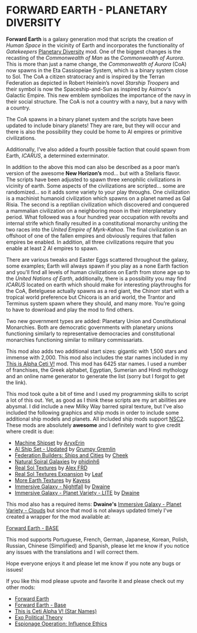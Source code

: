 # FORWARD EARTH - PLANETARY DIVERSITY

**Forward Earth** is a galaxy generation mod that scripts the creation of *Human Space* in the vicinity of Earth and incorporates the functionality of *Gatekeepers* [Planetary Diversity](https://steamcommunity.com/sharedfiles/filedetails/?id=819148835) mod.  One of the biggest changes is the recasting of the *Commonwealth of Man* as the *Commonwealth of Aurora*.  This is more than just a name change, the *Commonwealth of Aurora* (CoA) now spawns in the Eta Cassiopeiae System, which is a binary system close to Sol.  The CoA a citizen stratocracy and is inspired by the Terran Federation as depicted in Robert Heinlein’s novel *Starship Troopers* and their symbol is now the Spaceship-and-Sun as inspired by Asimov's Galactic Empire.  This new emblem symbolizes the importance of the navy in their social structure.  The CoA is not a country with a navy, but a navy with a country.

The CoA spawns in a binary planet system and the scripts have been updated to include binary planets!  They are rare, but they will occur and there is also the possibility they could be home to AI empires or primitive civilizations.

Additionally, I’ve also added a fourth possible faction that could spawn from Earth, *ICARUS*, a determined exterminator.

In addition to the above this mod can also be described as a poor man’s version of the awesome **New Horizon’s** mod… but with a Stellaris flavor.  The scripts have been adjusted to spawn three xenophilic civilizations in vicinity of earth.  Some aspects of the civilizations are scripted... some are randomized... so it adds some variety to your play throughs.  One civilization is a machinist humanoid civilization which spawns on a planet named as Gal Risia.  The second is a reptilian civilization which discovered and conquered a mammalian civilization on a neighboring moon in their interplanetary period.  What followed was a four hundred year occupation with revolts and internal strife which finally resulted in a constitutional monarchy uniting the two races into the *United Empire of Myrk-Kahoa*.  The final civilization is an offshoot of one of the fallen empires and obviously requires that fallen empires be enabled.  In addition, all three civilizations require that you enable at least 2 AI empires to spawn.

There are various tweaks and Easter Eggs scattered throughout the galaxy, some examples; Earth will always spawn if you play as a none Earth faction and you'll find all levels of human civilizations on Earth from stone age up to the *United Nations of Earth*, additionally, there is a possibility you may find *ICARUS* located on earth which should make for interesting playthroughs for the CoA, Betelguese actually spawns as a red giant, the Chinorr start with a tropical world preference but Chicora is an arid world, the Trantor and Terminus system spawn where they should, and many more. You’re going to have to download and play the mod to find others.

Two new government types are added: Planetary Union and Constitutional Monarchies.  Both are democratic governments with planetary unions functioning similarly to representative democracies and constitutional monarchies functioning similar to military commissariats.

This mod also adds two additional start sizes: gigantic with 1,500 stars and immense with 2,000. This mod also includes the star names included in my [This is Alpha Ceti V!](https://steamcommunity.com/sharedfiles/filedetails/?id=1155894775) mod. This mod has 6425 star names. I used a number of franchises, the Greek alphabet, Egyptian, Sumerian and Hindi mythology and an online name generator to generate the list (sorry but I forgot to get the link).

This mod took quite a bit of time and I used my programming skills to script a lot of this out.  Yet, as good as I think these scripts are my art abilities are abysmal.  I did include a new Milky Way barred spiral texture, but I’ve also included the following graphics and ship mods in order to include some additional ship models and planets.  All included ship mods support [NSC2](https://steamcommunity.com/sharedfiles/filedetails/?id=683230077).  These mods are absolutely **awesome** and I definitely want to give credit where credit is due:

- [Machine Shipset](https://steamcommunity.com/sharedfiles/filedetails/?id=2077186491) by [AryxErin](https://steamcommunity.com/id/AryxErin/myworkshopfiles/?appid=281990)
- [AI Ship Set - Updated](https://steamcommunity.com/sharedfiles/filedetails/?id=2061998893) by [Grumpy Gremlin](https://steamcommunity.com/profiles/76561198083877123/myworkshopfiles/?appid=281990)
- [Federation Builders: Ships and Cities](https://steamcommunity.com/sharedfiles/filedetails/?id=2032118923) by [Cheek](https://steamcommunity.com/profiles/76561198025617306/myworkshopfiles/?appid=281990)
- [Natural Spiral Galaxies](https://steamcommunity.com/sharedfiles/filedetails/?id=866156261) by [phidinh6](https://steamcommunity.com/id/phidinh6/myworkshopfiles/?appid=281990)
- [Real Sol Textures](https://steamcommunity.com/sharedfiles/filedetails/?id=731621473) by [Alex FRD](https://steamcommunity.com/profiles/76561198059246487/myworkshopfiles/?appid=281990)
- [Real Sol Textures Expansion](https://steamcommunity.com/sharedfiles/filedetails/?id=2061888410) by [Leaf](https://steamcommunity.com/id/HippieGold/myworkshopfiles/?appid=281990)
- [More Earth Textures](https://steamcommunity.com/sharedfiles/filedetails/?id=2270866032) by [Kayess](https://steamcommunity.com/id/Kayess_/myworkshopfiles/?appid=281990)
- [Immersive Galaxy - Nightfall](https://steamcommunity.com/sharedfiles/filedetails/?id=1173995428) by  [Dwaine](https://steamcommunity.com/profiles/76561198006654569/myworkshopfiles/?appid=281990)
- [Immersive Galaxy - Planet Variety - LITE](https://steamcommunity.com/sharedfiles/filedetails/?id=1090786705) by [Dwaine](https://steamcommunity.com/profiles/76561198006654569/myworkshopfiles/?appid=281990)

This mod also has a required items: **Dwaine's** [Immersive Galaxy - Planet Variety - Clouds](https://steamcommunity.com/sharedfiles/filedetails/?id=1085097357) but since that mod is not always updated timely I've created a wrapper for the mod available at:

[Forward Earth - BASE](https://steamcommunity.com/sharedfiles/filedetails/?id=2078567914) 

This mod supports Portuguese, French, German, Japanese, Korean, Polish, Russian, Chinese (Simplified) and Spanish, please let me know if you notice any issues with the translations and I will correct them.

Hope everyone enjoys it and please let me know if you note any bugs or issues!

If you like this mod please upvote and favorite it and please check out my other mods:

- [Forward Earth](https://steamcommunity.com/sharedfiles/filedetails/?id=2073000388)
- [Forward Earth - Base](https://steamcommunity.com/sharedfiles/filedetails/?id=2078567914)
- [This is Ceti Alpha V! (Star Names)](https://steamcommunity.com/sharedfiles/filedetails/?id=1155894775)
- [Exo Political Theory](https://steamcommunity.com/sharedfiles/filedetails/?id=2141583417)
- [Espionage Operation: Influence Ethics](https://steamcommunity.com/sharedfiles/filedetails/?id=2465034791)